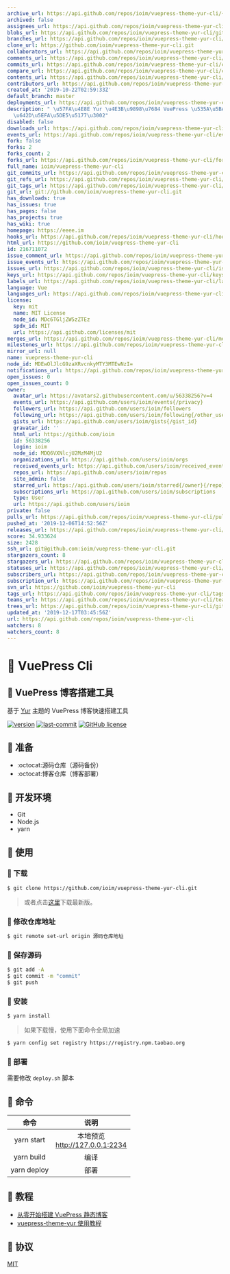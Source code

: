 ```yaml
---
archive_url: https://api.github.com/repos/ioim/vuepress-theme-yur-cli/{archive_format}{/ref}
archived: false
assignees_url: https://api.github.com/repos/ioim/vuepress-theme-yur-cli/assignees{/user}
blobs_url: https://api.github.com/repos/ioim/vuepress-theme-yur-cli/git/blobs{/sha}
branches_url: https://api.github.com/repos/ioim/vuepress-theme-yur-cli/branches{/branch}
clone_url: https://github.com/ioim/vuepress-theme-yur-cli.git
collaborators_url: https://api.github.com/repos/ioim/vuepress-theme-yur-cli/collaborators{/collaborator}
comments_url: https://api.github.com/repos/ioim/vuepress-theme-yur-cli/comments{/number}
commits_url: https://api.github.com/repos/ioim/vuepress-theme-yur-cli/commits{/sha}
compare_url: https://api.github.com/repos/ioim/vuepress-theme-yur-cli/compare/{base}...{head}
contents_url: https://api.github.com/repos/ioim/vuepress-theme-yur-cli/contents/{+path}
contributors_url: https://api.github.com/repos/ioim/vuepress-theme-yur-cli/contributors
created_at: '2019-10-22T02:59:33Z'
default_branch: master
deployments_url: https://api.github.com/repos/ioim/vuepress-theme-yur-cli/deployments
description: " \u57FA\u4E8E Yur \u4E3B\u9898\u7684 VuePress \u535A\u5BA2\u5FEB\u901F\
  \u642D\u5EFA\u5DE5\u5177\u3002"
disabled: false
downloads_url: https://api.github.com/repos/ioim/vuepress-theme-yur-cli/downloads
events_url: https://api.github.com/repos/ioim/vuepress-theme-yur-cli/events
fork: false
forks: 2
forks_count: 2
forks_url: https://api.github.com/repos/ioim/vuepress-theme-yur-cli/forks
full_name: ioim/vuepress-theme-yur-cli
git_commits_url: https://api.github.com/repos/ioim/vuepress-theme-yur-cli/git/commits{/sha}
git_refs_url: https://api.github.com/repos/ioim/vuepress-theme-yur-cli/git/refs{/sha}
git_tags_url: https://api.github.com/repos/ioim/vuepress-theme-yur-cli/git/tags{/sha}
git_url: git://github.com/ioim/vuepress-theme-yur-cli.git
has_downloads: true
has_issues: true
has_pages: false
has_projects: true
has_wiki: true
homepage: https://eeee.im
hooks_url: https://api.github.com/repos/ioim/vuepress-theme-yur-cli/hooks
html_url: https://github.com/ioim/vuepress-theme-yur-cli
id: 216711072
issue_comment_url: https://api.github.com/repos/ioim/vuepress-theme-yur-cli/issues/comments{/number}
issue_events_url: https://api.github.com/repos/ioim/vuepress-theme-yur-cli/issues/events{/number}
issues_url: https://api.github.com/repos/ioim/vuepress-theme-yur-cli/issues{/number}
keys_url: https://api.github.com/repos/ioim/vuepress-theme-yur-cli/keys{/key_id}
labels_url: https://api.github.com/repos/ioim/vuepress-theme-yur-cli/labels{/name}
language: Vue
languages_url: https://api.github.com/repos/ioim/vuepress-theme-yur-cli/languages
license:
  key: mit
  name: MIT License
  node_id: MDc6TGljZW5zZTEz
  spdx_id: MIT
  url: https://api.github.com/licenses/mit
merges_url: https://api.github.com/repos/ioim/vuepress-theme-yur-cli/merges
milestones_url: https://api.github.com/repos/ioim/vuepress-theme-yur-cli/milestones{/number}
mirror_url: null
name: vuepress-theme-yur-cli
node_id: MDEwOlJlcG9zaXRvcnkyMTY3MTEwNzI=
notifications_url: https://api.github.com/repos/ioim/vuepress-theme-yur-cli/notifications{?since,all,participating}
open_issues: 0
open_issues_count: 0
owner:
  avatar_url: https://avatars2.githubusercontent.com/u/56338256?v=4
  events_url: https://api.github.com/users/ioim/events{/privacy}
  followers_url: https://api.github.com/users/ioim/followers
  following_url: https://api.github.com/users/ioim/following{/other_user}
  gists_url: https://api.github.com/users/ioim/gists{/gist_id}
  gravatar_id: ''
  html_url: https://github.com/ioim
  id: 56338256
  login: ioim
  node_id: MDQ6VXNlcjU2MzM4MjU2
  organizations_url: https://api.github.com/users/ioim/orgs
  received_events_url: https://api.github.com/users/ioim/received_events
  repos_url: https://api.github.com/users/ioim/repos
  site_admin: false
  starred_url: https://api.github.com/users/ioim/starred{/owner}{/repo}
  subscriptions_url: https://api.github.com/users/ioim/subscriptions
  type: User
  url: https://api.github.com/users/ioim
private: false
pulls_url: https://api.github.com/repos/ioim/vuepress-theme-yur-cli/pulls{/number}
pushed_at: '2019-12-06T14:52:56Z'
releases_url: https://api.github.com/repos/ioim/vuepress-theme-yur-cli/releases{/id}
score: 34.933624
size: 2428
ssh_url: git@github.com:ioim/vuepress-theme-yur-cli.git
stargazers_count: 8
stargazers_url: https://api.github.com/repos/ioim/vuepress-theme-yur-cli/stargazers
statuses_url: https://api.github.com/repos/ioim/vuepress-theme-yur-cli/statuses/{sha}
subscribers_url: https://api.github.com/repos/ioim/vuepress-theme-yur-cli/subscribers
subscription_url: https://api.github.com/repos/ioim/vuepress-theme-yur-cli/subscription
svn_url: https://github.com/ioim/vuepress-theme-yur-cli
tags_url: https://api.github.com/repos/ioim/vuepress-theme-yur-cli/tags
teams_url: https://api.github.com/repos/ioim/vuepress-theme-yur-cli/teams
trees_url: https://api.github.com/repos/ioim/vuepress-theme-yur-cli/git/trees{/sha}
updated_at: '2019-12-17T03:45:56Z'
url: https://api.github.com/repos/ioim/vuepress-theme-yur-cli
watchers: 8
watchers_count: 8
---
```

# :love_hotel: VuePress Cli

## :fishing_pole_and_fish: VuePress 博客搭建工具

基于 [Yur](https://github.com/cnguu/vuepress-theme-yur) 主题的 VuePress 博客快速搭建工具

[![version](https://img.shields.io/github/release/ioim/vuepress-theme-yur-cli.svg?style=flat-square)](https://github.com/ioim/vuepress-theme-yur-cli/releases)
[![last-commit](https://badgen.net/github/last-commit/ioim/vuepress-theme-yur-cli)](https://github.com/ioim/vuepress-theme-yur-cli)
[![GitHub license](https://img.shields.io/github/license/ioim/vuepress-theme-yur-cli)](https://github.com/ioim/vuepress-theme-yur-cli/blob/master/LICENSE)

## :fishing_pole_and_fish: 准备

- :octocat:源码仓库（源码备份）
- :octocat:博客仓库（博客部署）

## :fishing_pole_and_fish: 开发环境

- Git
- Node.js
- yarn


## :fishing_pole_and_fish: 使用

### :bookmark: 下载

```bash
$ git clone https://github.com/ioim/vuepress-theme-yur-cli.git
```

> 或者点击[这里](https://github.com/ioim/vuepress-theme-yur-cli/releases)下载最新版。

### :bookmark: 修改仓库地址

```bash
$ git remote set-url origin 源码仓库地址
```

### :bookmark: 保存源码

```bash
$ git add -A
$ git commit -m "commit"
$ git push
```

### :bookmark: 安装

```bash
$ yarn install
```

> 如果下载慢，使用下面命令全局加速

```bash
$ yarn config set registry https://registry.npm.taobao.org
```

### :bookmark: 部署

需要修改 `deploy.sh` 脚本

## :fishing_pole_and_fish: 命令

| 命令 | 说明 |
| :-: | :-: |
| yarn start | 本地预览<br>http://127.0.0.1:2234 |
| yarn build | 编译 |
| yarn deploy | 部署 |

## :fishing_pole_and_fish: 教程

- [从零开始搭建 VuePress 静态博客](https://gleehub.com/other/cong-ling-kai-shi-da-jian-vuepress-jing-tai-bo-ke.html)
- [vuepress-theme-yur 使用教程](https://gleehub.com/other/vuepress-theme-yur-shi-yong-jiao-cheng.html)

## :fishing_pole_and_fish: 协议

[MIT](https://raw.githubusercontent.com/阿业/vuepress-theme-yur-cli/master/LICENSE)